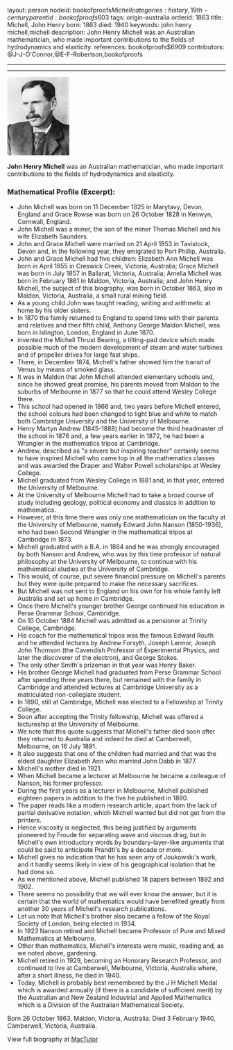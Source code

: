 layout: person
nodeid: bookofproofs$Michell
categories: history,19th-century
parentid: bookofproofs$603
tags: origin-australia
orderid: 1863
title: Michell, John Henry
born: 1863
died: 1940
keywords: john henry michell,michell
description: John Henry Michell was an Australian mathematician, who made important contributions to the fields of hydrodynamics and elasticity.
references: bookofproofs$6909
contributors: @J-J-O'Connor,@E-F-Robertson,bookofproofs

---



---

![Michell.jpg](https://github.com/bookofproofs/bookofproofs.github.io/blob/main/_sources/_assets/images/portraits/Michell.jpg?raw=true)

**John Henry Michell** was an Australian mathematician, who made important contributions to the fields of hydrodynamics and elasticity.

### Mathematical Profile (Excerpt):
* John Michell was born on 11 December 1825 in Marytavy, Devon, England and Grace Rowse was born on 26 October 1828 in Kenwyn, Cornwall, England.
* John Michell was a miner, the son of the miner Thomas Michell and his wife Elizabeth Saunders.
* John and Grace Michell were married on 21 April 1853 in Tavistock, Devon and, in the following year, they emigrated to Port Phillip, Australia.
* John and Grace Michell had five children: Elizabeth Ann Michell was born in April 1855 in Creswick Creek, Victoria, Australia;  Grace Michell was born in July 1857 in Ballarat, Victoria, Australia; Amelia Michell was born in February 1861 in Maldon, Victoria, Australia; and John Henry Michell, the subject of this biography, was born in October 1863, also in Maldon, Victoria, Australia, a small rural mining field.
* As a young child John was taught reading, writing and arithmetic at home by his older sisters.
* In 1870 the family returned to England to spend time with their parents and relatives and their fifth child, Anthony George Maldon Michell, was born in Islington, London, England in June 1870.
* invented the Michell Thrust Bearing, a tilting-pad device which made possible much of the modern development of steam and water turbines and of propeller drives for large fast ships.
* There, in December 1874, Michell's father showed him the transit of Venus by means of smoked glass.
* It was in Maldon that John Michell attended elementary schools and, since he showed great promise, his parents moved from Maldon to the suburbs of Melbourne in 1877 so that he could attend Wesley College there.
* This school had opened in 1866 and, two years before Michell entered, the school colours had been changed to light blue and white to match both Cambridge University and the University of Melbourne.
* Henry Martyn Andrew (1845-1888) had become the third headmaster of the school in 1876 and, a few years earlier in 1872, he had been a Wrangler in the mathematics tripos at Cambridge.
* Andrew, described as "a severe but inspiring teacher" certainly seems to have inspired Michell who came top in all the mathematics classes and was awarded the Draper and Walter Powell scholarships at Wesley College.
* Michell graduated from Wesley College in 1881 and, in that year, entered the University of Melbourne.
* At the University of Melbourne Michell had to take a broad course of study including geology, political economy and classics in addition to mathematics.
* However, at this time there was only one mathematician on the faculty at the University of Melbourne, namely Edward John Nanson (1850-1936), who had been Second Wrangler in the mathematical tripos at Cambridge in 1873.
* Michell graduated with a B.A. in 1884 and he was strongly encouraged by both Nanson and Andrew, who was by this time professor of natural philosophy at the University of Melbourne, to continue with his mathematical studies at the University of Cambridge.
* This would, of course, put severe financial pressure on Michell's parents but they were quite prepared to make the necessary sacrifices.
* But Michell was not sent to England on his own for his whole family left Australia and set up home in Cambridge.
* Once there Michell's younger brother George continued his education in Perse Grammar School, Cambridge.
* On 10 October 1884 Michell was admitted as a pensioner at Trinity College, Cambridge.
* His coach for the mathematical tripos was the famous Edward Routh and he attended lectures by Andrew Forsyth, Joseph Larmor, Joseph John Thomson (the Cavendish Professor of Experimental Physics, and later the discoverer of the electron), and George Stokes.
* The only other Smith's prizeman in that year was Henry Baker.
* His brother George Michell had graduated from Perse Grammar School after spending three years there, but remained with the family in Cambridge and attended lectures at Cambridge University as a matriculated non-collegiate student.
* In 1890, still at Cambridge, Michell was elected to a Fellowship at Trinity College.
* Soon after accepting the Trinity fellowship, Michell was offered a lectureship at the University of Melbourne.
* We note that this quote suggests that Michell's father died soon after they returned to Australia and indeed he died at Camberwell, Melbourne, on 16 July 1891.
* It also suggests that one of the children had married and that was the eldest daughter Elizabeth Ann who married John Dabb in 1877.
* Michell's mother died in 1921.
* When Michell became a lecturer at Melbourne he became a colleague of Nanson, his former professor.
* During the first years as a lecturer in Melbourne, Michell published eighteen papers in addition to the five he published in 1890.
* The paper reads like a modern research article, apart from the lack of partial derivative notation, which Michell wanted but did not get from the printers.
* Hence viscosity is neglected, this being justified by arguments pioneered by Froude for separating wave and viscous drag, but in Michell's own introductory words by boundary-layer-like arguments that could be said to anticipate Prandtl's by a decade or more.
* Michell gives no indication that he has seen any of Joukowski's work, and it hardly seems likely in view of his geographical isolation that he had done so.
* As we mentioned above, Michell published 18 papers between 1892 and 1902.
* There seems no possibility that we will ever know the answer, but it is certain that the world of mathematics would have benefited greatly from another 30 years of Michell's research publications.
* Let us note that Michell's brother also became a fellow of the Royal Society of London, being elected in 1934.
* In 1923 Nanson retired and Michell became Professor of Pure and Mixed Mathematics at Melbourne.
* Other than mathematics, Michell's interests were music, reading and, as we noted above, gardening.
* Michell retired in 1929, becoming an Honorary Research Professor, and continued to live at Camberwell, Melbourne, Victoria, Australia where, after a short illness, he died in 1940.
* Today, Michell is probably best remembered by the J H Michell Medal which is awarded annually (if there is a candidate of sufficient merit) by the Australian and New Zealand Industrial and Applied Mathematics which is a Division of the Australian Mathematical Society.

Born 26 October 1863, Maldon, Victoria, Australia. Died 3 February 1940, Camberwell, Victoria, Australia.

View full biography at [MacTutor](https://mathshistory.st-andrews.ac.uk/Biographies/Michell/)
